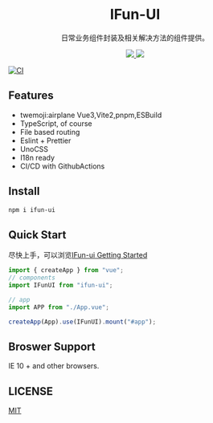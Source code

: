 <br />
<h1 align='center'>IFun-UI</h1>

<p align='center'>日常业务组件封装及相关解决方法的组件提供。</p>

<p align='center'>
    <a href="https://github.com/ngd-b/fun-ui">
        <img src="https://img.shields.io/npm/v/ifun-ui" />
    </a>
    <a href="https://github.com/ngd-b/fun-ui#license">
        <img src="https://img.shields.io/npm/l/ifun-ui" />
    </a>
</p>

[![CI](https://github.com/ngd-b/fun-ui/actions/workflows/main.yml/badge.svg)](https://github.com/ngd-b/fun-ui/actions/workflows/main.yml)

## Features

- twemoji:airplane Vue3,Vite2,pnpm,ESBuild
- TypeScript, of course
- File based routing
- Eslint + Prettier
- UnoCSS
- I18n ready
- CI/CD with GithubActions

## Install

```sh
npm i ifun-ui
```

## Quick Start

尽快上手，可以浏览[IFun-ui Getting Started](http://hboot.fun/ifun-ui/)

```js
import { createApp } from "vue";
// components
import IFunUI from "ifun-ui";

// app
import APP from "./App.vue";

createApp(App).use(IFunUI).mount("#app");
```

## Broswer Support

IE 10 + and other browsers.

## LICENSE

[MIT](./LICENSE)
